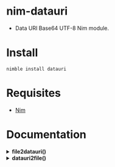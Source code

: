 # nim-datauri

- Data URI Base64 UTF-8 Nim module.


# Install

```
nimble install datauri
```


# Requisites

- [Nim](https://nim-lang.org)


# Documentation

<details>
    <summary><b>file2datauri()</b></summary>

**Description:**
Convert a file path string to a Data URI Base64 string.

**Arguments:**
- `filename` A file path string, `string` type, required.

**Returns:**  Data URI Base64 `string` type.

</details>


<details>
    <summary><b>datauri2file()</b></summary>

**Description:**
Convert a Data URI Base64 string to a file.

**Arguments:**
- `datauri` A  Data URI Base64 , `string` type, required.
- `filename` A file path string, `string` type, required.

**Returns:** Return value of `writeFile()`, `cint` type.

</details>
